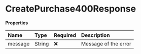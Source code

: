# CreatePurchase400Response

**Properties**

| Name    | Type   | Required | Description          |
| :------ | :----- | :------- | :------------------- |
| message | String | ❌       | Message of the error |

